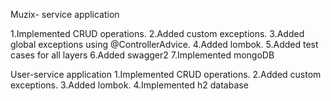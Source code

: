 Muzix- service application

1.Implemented CRUD operations.
2.Added custom exceptions.
3.Added global exceptions using @ControllerAdvice.
4.Added lombok.
5.Added test cases for all layers
6.Added swagger2
7.Implemented mongoDB

User-service application
1.Implemented CRUD operations.
2.Added custom exceptions.
3.Added lombok.
4.Implemented h2 database
